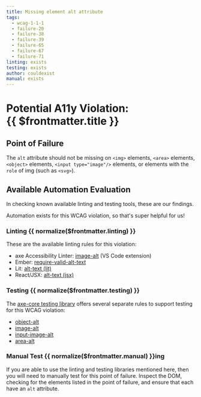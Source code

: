 ```yaml
---
title: Missing element alt attribute
tags: 
  - wcag-1-1-1
  - failure-20
  - failure-38
  - failure-39
  - failure-65
  - failure-67
  - failure-71
linting: exists
testing: exists
author: couldexist
manual: exists
---
```


<script setup>
  const normalize = (value) => {
    const v = (value || '').toLowerCase()
    if (v === 'exists') return 'Exists'
    if (v === 'couldexist') return 'Could Exist'
    if (v === 'cannotexist') return 'Cannot Exist'
    if (v === 'shouldexist') return 'Should Exist'
    if (v === 'mustexist') return 'Must Exist'
    return '—'
  }
</script>

# Potential A11y Violation:<br/>{{ $frontmatter.title }}

## Point of Failure

The `alt` attribute should not be missing on `<img>` elements, `<area>` elements, `<object>` elements, `<input type="image"/>` elements, or elements with the `role` of img (such as `<svg>`).

## Available Automation Evaluation

In checking known available linting and testing tools, these are our findings.

Automation exists for this WCAG violation, so that's super helpful for us!

### Linting <Badge type="info">{{ normalize($frontmatter.linting) }}</Badge>

These are the available linting rules for this violation:

* axe Accessibility Linter: [image-alt](https://marketplace.visualstudio.com/items?itemName=deque-systems.vscode-axe-linter#:~:text=html%2Dhas%2Dlang-,image%2Dalt,-input%2Dbutton%2Dname) (VS Code extension)
* Ember:  [require-valid-alt-text](https://github.com/ember-template-lint/ember-template-lint/blob/master/docs/rule/require-valid-alt-text.md)
* Lit: [alt-text (lit)](https://github.com/open-wc/open-wc/blob/master/docs/docs/linting/eslint-plugin-lit-a11y/rules/alt-text.md)
* React/JSX: [alt-text (jsx)](https://github.com/jsx-eslint/eslint-plugin-jsx-a11y/blob/main/docs/rules/alt-text.md)

### Testing <Badge type="info">{{ normalize($frontmatter.testing) }}</Badge>

The [axe-core testing library](https://github.com/dequelabs/axe-core) offers several separate rules to support testing for this WCAG violation:

* [object-alt](https://dequeuniversity.com/rules/axe/3.2/object-alt)
* [image-alt](https://dequeuniversity.com/rules/axe/3.2/image-alt)
* [input-image-alt](https://dequeuniversity.com/rules/axe/3.2/input-image-alt)
* [area-alt](https://dequeuniversity.com/rules/axe/3.2/area-alt)

### Manual Test <Badge type="info">{{ normalize($frontmatter.manual) }}</Badge>ing

If you are able to use the linting and testing libraries mentioned here, then you will need to manually test for this point of failure. Inspect the DOM, checking for the elements listed in the point of failure, and ensure that each have an `alt` attribute.


<TagLinks />
